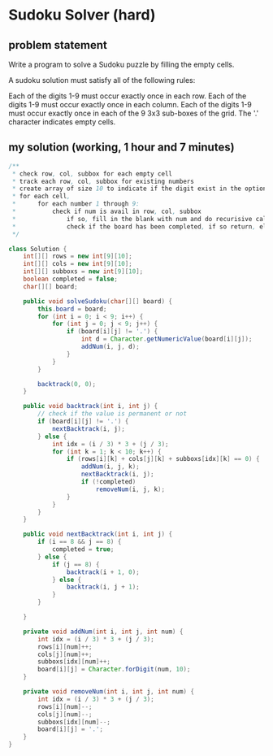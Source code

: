 # Sudoku Solver (hard)

## problem statement

Write a program to solve a Sudoku puzzle by filling the empty cells.

A sudoku solution must satisfy all of the following rules:

Each of the digits 1-9 must occur exactly once in each row.
Each of the digits 1-9 must occur exactly once in each column.
Each of the digits 1-9 must occur exactly once in each of the 9 3x3 sub-boxes of the grid.
The '.' character indicates empty cells.

## my solution (working, 1 hour and 7 minutes)

```java
/**
 * check row, col, subbox for each empty cell
 * track each row, col, subbox for existing numbers
 * create array of size 10 to indicate if the digit exist in the options
 * for each cell,
 *      for each number 1 through 9:
 *          check if num is avail in row, col, subbox
 *              if so, fill in the blank with num and do recurisive call on the next cell
 *              check if the board has been completed, if so return, else continue
 */

class Solution {
    int[][] rows = new int[9][10];
    int[][] cols = new int[9][10];
    int[][] subboxs = new int[9][10];
    boolean completed = false;
    char[][] board;

    public void solveSudoku(char[][] board) {
        this.board = board;
        for (int i = 0; i < 9; i++) {
            for (int j = 0; j < 9; j++) {
                if (board[i][j] != '.') {
                    int d = Character.getNumericValue(board[i][j]);
                    addNum(i, j, d);
                }
            }
        }

        backtrack(0, 0);
    }

    public void backtrack(int i, int j) {
        // check if the value is permanent or not
        if (board[i][j] != '.') {
            nextBacktrack(i, j);
        } else {
            int idx = (i / 3) * 3 + (j / 3);
            for (int k = 1; k < 10; k++) {
                if (rows[i][k] + cols[j][k] + subboxs[idx][k] == 0) {
                    addNum(i, j, k);
                    nextBacktrack(i, j);
                    if (!completed)
                        removeNum(i, j, k);
                }
            }
        }
    }

    public void nextBacktrack(int i, int j) {
        if (i == 8 && j == 8) {
            completed = true;
        } else {
            if (j == 8) {
                backtrack(i + 1, 0);
            } else {
                backtrack(i, j + 1);
            }
        }

    }

    private void addNum(int i, int j, int num) {
        int idx = (i / 3) * 3 + (j / 3);
        rows[i][num]++;
        cols[j][num]++;
        subboxs[idx][num]++;
        board[i][j] = Character.forDigit(num, 10);
    }

    private void removeNum(int i, int j, int num) {
        int idx = (i / 3) * 3 + (j / 3);
        rows[i][num]--;
        cols[j][num]--;
        subboxs[idx][num]--;
        board[i][j] = '.';
    }
}
```
